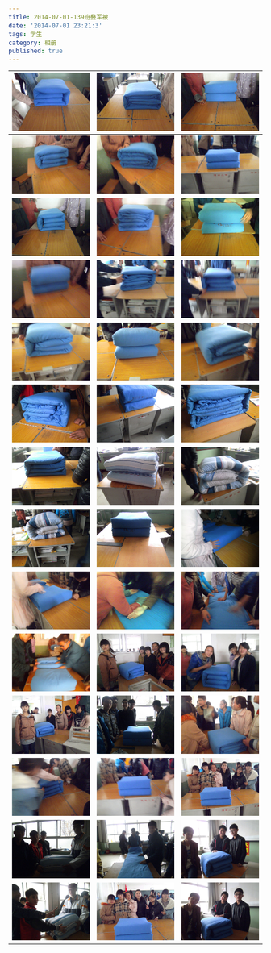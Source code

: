 ```yaml
---
title: 2014-07-01-139班叠军被
date: '2014-07-01 23:21:3'
tags: 学生
category: 相册
published: true
---
```

| ![1](./images/2014/07/139junbei/1.jpg)   | ![2](./images/2014/07/139junbei/2.jpg)   | ![3](./images/2014/07/139junbei/3.jpg)   |
|------------------------------------------|------------------------------------------|------------------------------------------|
| ![4](./images/2014/07/139junbei/4.jpg)   | ![5](./images/2014/07/139junbei/5.jpg)   | ![6](./images/2014/07/139junbei/6.jpg)   |
| ![7](./images/2014/07/139junbei/7.jpg)   | ![8](./images/2014/07/139junbei/8.jpg)   | ![9](./images/2014/07/139junbei/9.jpg)   |
| ![10](./images/2014/07/139junbei/10.jpg) | ![11](./images/2014/07/139junbei/11.jpg) | ![12](./images/2014/07/139junbei/12.jpg) |
| ![13](./images/2014/07/139junbei/13.jpg) | ![14](./images/2014/07/139junbei/14.jpg) | ![15](./images/2014/07/139junbei/15.jpg) |
| ![16](./images/2014/07/139junbei/16.jpg) | ![17](./images/2014/07/139junbei/17.jpg) | ![18](./images/2014/07/139junbei/18.jpg) |
| ![19](./images/2014/07/139junbei/19.jpg) | ![20](./images/2014/07/139junbei/20.jpg) | ![21](./images/2014/07/139junbei/21.jpg) |
| ![22](./images/2014/07/139junbei/22.jpg) | ![23](./images/2014/07/139junbei/23.jpg) | ![24](./images/2014/07/139junbei/24.jpg) |
| ![25](./images/2014/07/139junbei/25.jpg) | ![26](./images/2014/07/139junbei/26.jpg) | ![27](./images/2014/07/139junbei/27.jpg) |
| ![28](./images/2014/07/139junbei/28.jpg) | ![29](./images/2014/07/139junbei/29.jpg) | ![30](./images/2014/07/139junbei/30.jpg) |
| ![31](./images/2014/07/139junbei/31.jpg) | ![32](./images/2014/07/139junbei/32.jpg) | ![33](./images/2014/07/139junbei/33.jpg) |
| ![34](./images/2014/07/139junbei/34.jpg) | ![35](./images/2014/07/139junbei/35.jpg) | ![36](./images/2014/07/139junbei/36.jpg) |
| ![37](./images/2014/07/139junbei/37.jpg) | ![38](./images/2014/07/139junbei/38.jpg) | ![39](./images/2014/07/139junbei/39.jpg) |
| ![40](./images/2014/07/139junbei/40.jpg) | ![41](./images/2014/07/139junbei/41.jpg) | ![42](./images/2014/07/139junbei/42.jpg) |
